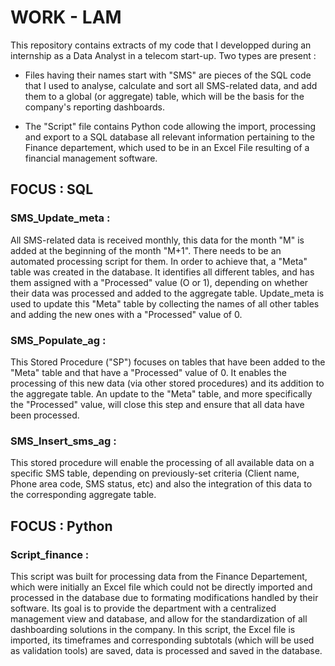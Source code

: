 # WORK - LAM

This repository contains extracts of my code that I developped during an internship as a Data Analyst in a telecom start-up. Two types are present :
- Files having their names start with "SMS" are pieces of the SQL code that I used to analyse, calculate and sort all SMS-related data, and add them to a global (or aggregate) table, which will be the basis for the company's reporting dashboards.

- The "Script" file contains Python code allowing the import, processing and export to a SQL database all relevant information pertaining to the Finance departement, which used to be in an Excel File resulting of a financial management software.



## FOCUS  : SQL ##
### SMS_Update_meta :

All SMS-related data is received monthly, this data for the month "M" is added at the beginning of the month "M+1". There needs to be an automated processing script for them.
In order to achieve that, a "Meta" table was created in the database. It identifies all different tables, and has them assigned with a "Processed" value (O or 1), depending on whether their data was processed and added to the aggregate table.
Update_meta is used to update this "Meta" table by collecting the names of all other tables and adding the new ones with a "Processed" value of 0.


### SMS_Populate_ag :

This Stored Procedure ("SP") focuses on tables that have been added to the "Meta" table and that have a "Processed" value of 0. It enables the processing of this new data (via other stored procedures) and its addition to the aggregate table.
An update to the "Meta" table, and more specifically the "Processed" value, will close this step and ensure that all data have been processed.


### SMS_Insert_sms_ag :

This stored procedure will enable the processing of all available data on a specific SMS table, depending on previously-set criteria (Client name, Phone area code, SMS status, etc) and also the integration of this data to the corresponding aggregate table.




## FOCUS : Python ##
### Script_finance :

This script was built for processing data from the Finance Departement, which were initially an Excel file which could not be directly imported and processed in the database due to formating modifications handled by their software.
Its goal is to provide the department with a centralized management view and database, and allow for the standardization of all dashboarding solutions in the company. 
In this script, the Excel file is imported, its timeframes and corresponding subtotals (which will be used as validation tools) are saved, data is processed and saved in the database.
